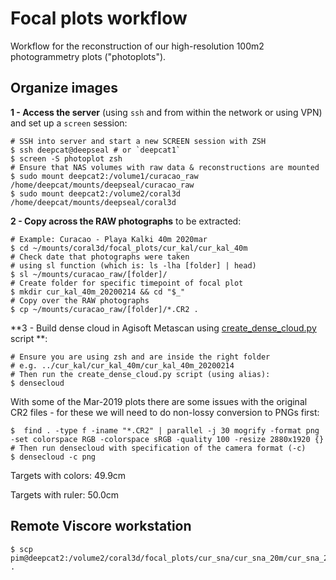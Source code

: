 # Focal plots workflow

Workflow for the reconstruction of our high-resolution 100m2 photogrammetry plots ("photoplots"). 

## Organize images

**1 - Access the server** (using `ssh` and from within the network or using VPN) and set up a `screen` session:

```shell
# SSH into server and start a new SCREEN session with ZSH
$ ssh deepcat@deepseal # or `deepcat1`
$ screen -S photoplot zsh
# Ensure that NAS volumes with raw data & reconstructions are mounted
$ sudo mount deepcat2:/volume1/curacao_raw /home/deepcat/mounts/deepseal/curacao_raw
$ sudo mount deepcat2:/volume2/coral3d /home/deepcat/mounts/deepseal/coral3d
```

**2 - Copy across the RAW photographs** to be extracted:

```shell
# Example: Curacao - Playa Kalki 40m 2020mar
$ cd ~/mounts/coral3d/focal_plots/cur_kal/cur_kal_40m
# Check date that photographs were taken
# using sl function (which is: ls -lha [folder] | head)
$ sl ~/mounts/curacao_raw/[folder]/
# Create folder for specific timepoint of focal plot
$ mkdir cur_kal_40m_20200214 && cd "$_"
# Copy over the RAW photographs
$ cp ~/mounts/curacao_raw/[folder]/*.CR2 .
```

**3 - Build dense cloud in Agisoft Metascan using [create_dense_cloud.py](scripts/create_dense_cloud.py) script **:

```shell
# Ensure you are using zsh and are inside the right folder
# e.g. ../cur_kal/cur_kal_40m/cur_kal_40m_20200214
# Then run the create_dense_cloud.py script (using alias):
$ densecloud
```

With some of the Mar-2019 plots there are some issues with the original CR2 files - for these we will need to do non-lossy conversion to  PNGs first:

```shell
$  find . -type f -iname "*.CR2" | parallel -j 30 mogrify -format png -set colorspace RGB -colorspace sRGB -quality 100 -resize 2880x1920 {}
# Then run densecloud with specification of the camera format (-c)
$ densecloud -c png
```

Targets with colors: 49.9cm

Targets with ruler: 50.0cm

## Remote Viscore workstation



```shell
$ scp pim@deepcat2:/volume2/coral3d/focal_plots/cur_sna/cur_sna_20m/cur_sna_20m_20200303/cur_sna_20m_20200303.ply .

```


